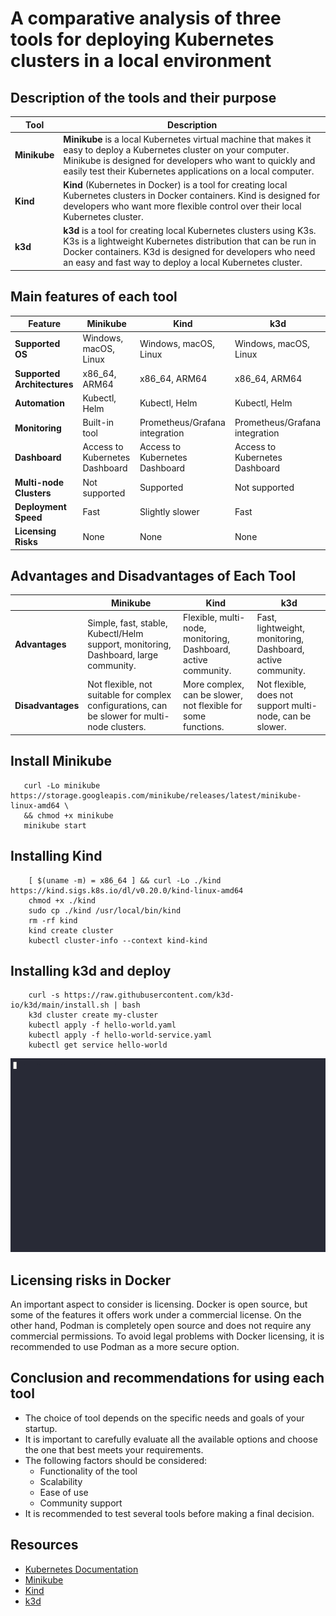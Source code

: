 # A comparative analysis of three tools for deploying Kubernetes clusters in a local environment

## Description of the tools and their purpose

| Tool | Description |
|------|-------------|
| **Minikube** | **Minikube** is a local Kubernetes virtual machine that makes it easy to deploy a Kubernetes cluster on your computer. Minikube is designed for developers who want to quickly and easily test their Kubernetes applications on a local computer. |
| **Kind** | **Kind** (Kubernetes in Docker) is a tool for creating local Kubernetes clusters in Docker containers. Kind is designed for developers who want more flexible control over their local Kubernetes cluster. |
| **k3d** | **k3d** is a tool for creating local Kubernetes clusters using K3s. K3s is a lightweight Kubernetes distribution that can be run in Docker containers. K3d is designed for developers who need an easy and fast way to deploy a local Kubernetes cluster. |

## Main features of each tool

| Feature | Minikube | Kind | k3d |
|------|-----------|-----------|-------------|
| **Supported OS** | Windows, macOS, Linux | Windows, macOS, Linux | Windows, macOS, Linux |
| **Supported Architectures** | x86_64, ARM64 |  x86_64, ARM64 |  x86_64, ARM64 |
| **Automation** | Kubectl, Helm | Kubectl, Helm | Kubectl, Helm |
| **Monitoring** | Built-in tool | Prometheus/Grafana integration | Prometheus/Grafana integration |
| **Dashboard** | Access to Kubernetes Dashboard | Access to Kubernetes Dashboard | Access to Kubernetes Dashboard |
| **Multi-node Clusters** | Not supported | Supported | Not supported |
| **Deployment Speed** | Fast | Slightly slower | Fast |
| **Licensing Risks** | None | None | None |

## Advantages and Disadvantages of Each Tool

|  | Minikube | Kind | k3d |
|------|-----------|-----------|-------------|
| **Advantages** | Simple, fast, stable, Kubectl/Helm support, monitoring, Dashboard, large community. | Flexible, multi-node, monitoring, Dashboard, active community. | Fast, lightweight, monitoring, Dashboard, active community. |
| **Disadvantages** | Not flexible, not suitable for complex configurations, can be slower for multi-node clusters. |  More complex, can be slower, not flexible for some functions. |  Not flexible, does not support multi-node, can be slower. |

## Install Minikube
```
   curl -Lo minikube https://storage.googleapis.com/minikube/releases/latest/minikube-linux-amd64 \
   && chmod +x minikube
   minikube start
```


## Installing Kind
```
    [ $(uname -m) = x86_64 ] && curl -Lo ./kind https://kind.sigs.k8s.io/dl/v0.20.0/kind-linux-amd64
    chmod +x ./kind
    sudo cp ./kind /usr/local/bin/kind
    rm -rf kind
    kind create cluster
    kubectl cluster-info --context kind-kind
```

## Installing k3d and deploy
```
    curl -s https://raw.githubusercontent.com/k3d-io/k3d/main/install.sh | bash
    k3d cluster create my-cluster
    kubectl apply -f hello-world.yaml
    kubectl apply -f hello-world-service.yaml
    kubectl get service hello-world
```

![Image](./k3d.gif)

## Licensing risks in Docker
An important aspect to consider is licensing. Docker is open source, but some of the features it offers work under a commercial license. On the other hand, Podman is completely open source and does not require any commercial permissions. To avoid legal problems with Docker licensing, it is recommended to use Podman as a more secure option.


## Conclusion and recommendations for using each tool
* The choice of tool depends on the specific needs and goals of your startup.
* It is important to carefully evaluate all the available options and choose the one that best meets your requirements.
* The following factors should be considered:
    * Functionality of the tool
    * Scalability
    * Ease of use
    * Community support
* It is recommended to test several tools before making a final decision.

## Resources
- [Kubernetes Documentation](https://kubernetes.io/docs/)
- [Minikube](https://github.com/kubernetes/minikube)
- [Kind](https://github.com/kubernetes-sigs/kind)
- [k3d](https://github.com/rancher/k3d)
